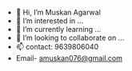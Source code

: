 - 👋 Hi, I’m Muskan Agarwal
- 👀 I’m interested in ...
- 🌱 I’m currently learning ...
- 💞️ I’m looking to collaborate on ...
- 📫 contact: 9639806040
- Email- amuskan076@gmail.com
